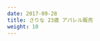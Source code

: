 ```yaml
---
date: 2017-09-28
title: さりな 23歳 アパレル販売
weight: 10
---
```


<script type="text/javascript" charset="utf-8" src="http://www.mgstage.com/js/mgs_sample_movie.js?p=SIRO-3160&r=1&m=4&c=H4DXKUIBIQ7YOYNKBIPRBPQ2D3"></script>


